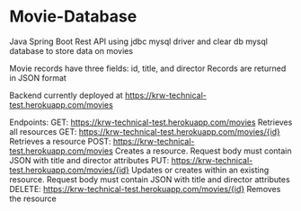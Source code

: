 # Movie-Database
Java Spring Boot Rest API using jdbc mysql driver and clear db mysql database to store data on movies

Movie records have three fields: id, title, and director
Records are returned in JSON format

Backend currently deployed at https://krw-technical-test.herokuapp.com/movies

Endpoints:
GET: https://krw-technical-test.herokuapp.com/movies Retrieves all resources
GET: https://krw-technical-test.herokuapp.com/movies/{id} Retrieves a resource
POST: https://krw-technical-test.herokuapp.com/movies Creates a resource. Request body must contain JSON with title and director attributes
PUT: https://krw-technical-test.herokuapp.com/movies/{id} Updates or creates within an existing resource.  Request body must contain JSON with title and director attributes
DELETE: https://krw-technical-test.herokuapp.com/movies/{id} Removes the resource
